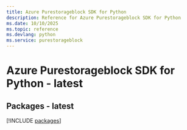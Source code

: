 ```yaml
---
title: Azure Purestorageblock SDK for Python
description: Reference for Azure Purestorageblock SDK for Python
ms.date: 10/10/2025
ms.topic: reference
ms.devlang: python
ms.service: purestorageblock
---
```

# Azure Purestorageblock SDK for Python - latest
## Packages - latest
[!INCLUDE [packages](purestorageblock-index.md)]